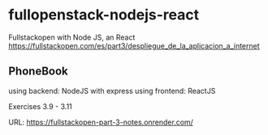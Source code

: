 # fullopenstack-nodejs-react
Fullstackopen with Node JS, an React
https://fullstackopen.com/es/part3/despliegue_de_la_aplicacion_a_internet

## PhoneBook
using backend: NodeJS with express
using frontend: ReactJS 

Exercises 3.9 - 3.11

URL: https://fullstackopen-part-3-notes.onrender.com/


